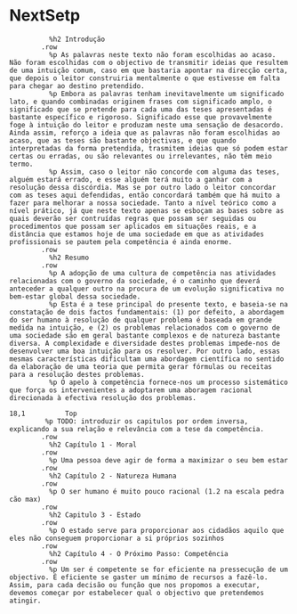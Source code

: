 # NextSetp
              %h2 Introdução
            .row
              %p As palavras neste texto não foram escolhidas ao acaso. Não foram escolhidas com o objectivo de transmitir ideias que resultem de uma intuição comum, caso em que bastaria apontar na direcção certa, que depois o leitor construiria mentalmente o que estivesse em falta para chegar ao destino pretendido.
              %p Embora as palavras tenham inevitavelmente um significado lato, e quando combinadas originem frases com significado amplo, o significado que se pretende para cada uma das teses apresentadas é bastante específico e rigoroso. Significado esse que provavelmente foge à intuição do leitor e produzam neste uma sensação de desacordo. Ainda assim, reforço a ideia que as palavras não foram escolhidas ao acaso, que as teses são bastante objectivas, e que quando interpretadas da forma pretendida, trasmitem ideias que só podem estar certas ou erradas, ou são relevantes ou irrelevantes, não têm meio termo.
              %p Assim, caso o leitor não concorde com alguma das teses, alguém estará errado, e esse alguém terá muito a ganhar com a resolução dessa discórdia. Mas se por outro lado o leitor concordar com as teses aqui defendidas, então concordará também que há muito a fazer para melhorar a nossa sociedade. Tanto a nível teórico como a nível prático, já que neste texto apenas se esboçam as bases sobre as quais deverão ser contruídas regras que possam ser seguidas ou procedimentos que possam ser aplicados em situações reais, e a distância que estamos hoje de uma sociedade em que as atividades profissionais se pautem pela competência é ainda enorme.
            .row
              %h2 Resumo
            .row
              %p A adopção de uma cultura de competência nas atividades relacionadas com o governo da sociedade, é o caminho que deverá anteceder a qualquer outro na procura de um evolução significativa no bem-estar global dessa sociedade.
              %p Esta é a tese principal do presente texto, e baseia-se na constatação de dois factos fundamentais: (1) por defeito, a abordagem do ser humano à resolução de qualquer problema é baseada em grande medida na intuição, e (2) os problemas relacionados com o governo de uma sociedade são em geral bastante complexos e de natureza bastante diversa. A complexidade e diversidade destes problemas impede-nos de desenvolver uma boa intuição para os resolver. Por outro lado, essas mesmas características dificultam uma abordagem científica no sentido da elaboração de uma teoria que permita gerar fórmulas ou receitas para a resolução destes problemas.
              %p O apelo à competência fornece-nos um processo sistemático que força os intervenientes a adoptarem uma aboragem racional direcionada à efectiva resolução dos problemas.
                                                                                                                            18,1          Top
             %p TODO: introduzir os capitulos por ordem inversa, explicando a sua relação e relevância com a tese da competência.
            .row
              %h2 Capítulo 1 - Moral
            .row
              %p Uma pessoa deve agir de forma a maximizar o seu bem estar
            .row
              %h2 Capítulo 2 - Natureza Humana
            .row
              %p O ser humano é muito pouco racional (1.2 na escala pedra cão max)
            .row
              %h2 Capitulo 3 - Estado
            .row
              %p O estado serve para proporcionar aos cidadãos aquilo que eles não conseguem proporcionar a si próprios sozinhos
            .row
              %h2 Capítulo 4 - O Próximo Passo: Competência
            .row
              %p Um ser é competente se for eficiente na pressecução de um objectivo. É eficiente se gaster um mínimo de recursos a fazê-lo. Assim, para cada decisão ou função que nos propomos a executar, devemos começar por estabelecer qual o objectivo que pretendemos atingir.
                                         
